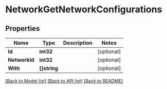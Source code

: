 # NetworkGetNetworkConfigurations

## Properties

Name | Type | Description | Notes
------------ | ------------- | ------------- | -------------
**Id** | **int32** |  | [optional] 
**NetworkId** | **int32** |  | [optional] 
**With** | **[]string** |  | [optional] 

[[Back to Model list]](../README.md#documentation-for-models) [[Back to API list]](../README.md#documentation-for-api-endpoints) [[Back to README]](../README.md)



